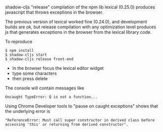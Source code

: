 shadow-cljs "release" compilation of the npm lib lexical (0.25.0) produces javascript that throws exceptions in 
the browser.  

The previous version of lexical worked fine (0.24.0), and development builds are ok, but release compilation with any 
optimization level produces js that generates exceptions in the browser from the lexical library code.

To reproduce

```
$ npm install
$ shadow-cljs start
$ shadow-cljs release front-end
```

* In the browser focus the lexical editor widget 
* type some characters 
* then press delete

The console will contain messages like 
```
Uncaught TypeError: Q is not a function...
```

Using Chrome Developer tools to "pause on caught exceptions" shows that the underlying error is  
```
"ReferenceError: Must call super constructor in derived class before accessing 'this' or returning from derived constructor".
``` 
